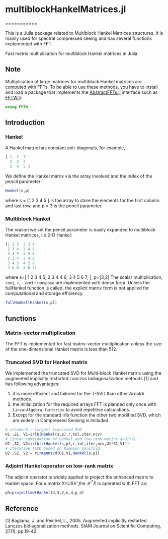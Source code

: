 # multiblockHankelMatrices.jl
===========

This is a Julia package related to Multiblock Hankel Matrices structures. It is mainly used for spectral compressed seeing and has several functions implemented with FFT.

Fast matrix multiplication for multiblock Hankel matrices in Julia

## Note

Multiplication of large matrices for multiblock Hankel matrices
are computed with FFTs.
To be able to use these methods, you have to install and load a package that implements
the [AbstractFFTs.jl](https://github.com/JuliaMath/AbstractFFTs.jl) interface such
as [FFTW.jl](https://github.com/JuliaMath/FFTW.jl):

```julia
using FFTW
```

## Introduction


### Hankel
A Hankel matrix has constant anti-diagonals, for example,
```julia
[ 1  2  3
  2  3  4
  3  4  5 ]
```
We define the Hankel matrix via the array involved and the index of the pencil parameter: 
```julia
Hankel(s,p)
```
where s = [1 2 3 4 5 ] is the array to store the elements for the first column and last row, and p = 3 is the pencil parameter. 

### Multiblock  Hankel 

The reason we set the pencil parameter is easily expanded to multiblock Hankel matrices, i.e 2-D Hankel: 
```julia
[1 2 3  2 3 4
 2 3 4  3 4 5
 3 4 5  4 5 6
 2 3 4  3 4 5 
 3 4 5  4 5 6
 4 5 6  5 6 7]
```
where s=[ 1 2 3 4 5; 2 3 4 4 6; 3 4 5 6 7; ], p=[3,2]
The scalar multiplication, `conj`, `+`, `-` and `transpose` are implemented with dense form. 
Unless the fullHankel function is called, the explicit matrix form is not applied for computational and storage efficiency.
```julia
fullHankel(Hankel(s,p))
```


## functions

### Matrix-vector multiplication 
The FFT is implemented for fast matrix-vector multiplication unless the size of the one-dimensional Hankel matrix is less than 512. 

### Truncated SVD for Hankel matrix
We implemented the truncated SVD for Multi-block Hankel matrix using the augmented implicitly restarted Lanczos bidiagonalization methods [1] and has following advantages: 

1. it is more efficient and tailored for the T-SVD than other Arnoldi methods.
2. the initialization for the required arrays FFT is planned only once with `LinearAlgebra.factorize` to avoid repetitive calculations.
3. Except for the standard irlb function the other two modified SVD, which are widely in Compressed Sensing is included.

```julia
# standard r-largest truncated SVD 
U1 ,S1, V1=irlb(Hankel(s,p),r,tol,iter,ncv)
# linear combination of Hankel and low-rank matirx X=U1*V1'
U2 ,S2, V2=irlblr(Hankel(s,p),r,tol,iter,ncv,U1*S1,V1')
# Iterative TSVD based on Riemann manifold
U2 ,S2, V2 = rirmannsvd(U1,V1,Hankel(s,p))

```





### Adjoint Hankel operator  on low-rank matrix 

The adjoint operator is widely applied to project the enhanced matrix to Hankel space. 
For a matrix X=USV',the $\mathcal{H}^* X$ is operated with FFT as:

```julia
ph=projectlowtHankel(U,S,V,n_d,p_d)
```





## Reference 
[1] Baglama, J. and Reichel, L., 2005. Augmented implicitly restarted Lanczos bidiagonalization methods. SIAM Journal on Scientific Computing, 27(1), pp.19-42.
